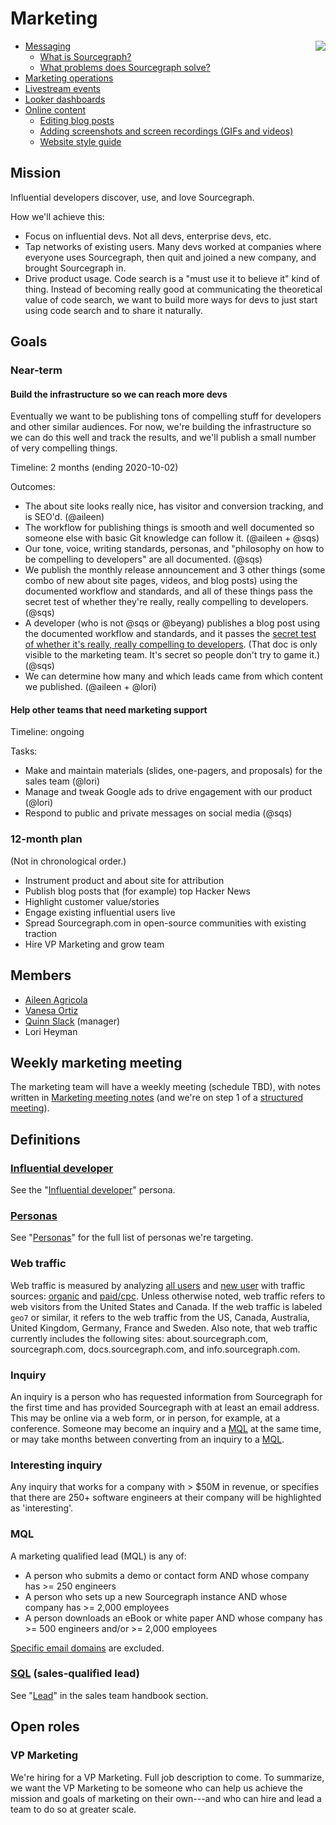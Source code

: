 # Marketing


<img align="right" src="https://sourcegraphstatic.com/marketing-logo.gif" style="max-height:100%" />

- [Messaging](messaging.md)
  - [What is Sourcegraph?](messaging.md#sourcegraph-value-proposition)
  - [What problems does Sourcegraph solve?](messaging.md#what-problems-does-sourcegraph-solve)
- [Marketing operations](marketing_operations.md)
- [Livestream events](livestream.md)
- [Looker dashboards](https://sourcegraph.looker.com/browse/boards/2)
- [Online content](content.md)
  - [Editing blog posts](editing_blog_posts.md)
  - [Adding screenshots and screen recordings (GIFs and videos)](adding_screenshots_screen_recording.md)
  - [Website style guide](website_style_guide.md)

## Mission

Influential developers discover, use, and love Sourcegraph.

How we'll achieve this:

- Focus on influential devs. Not all devs, enterprise devs, etc.
- Tap networks of existing users. Many devs worked at companies where everyone uses Sourcegraph, then quit and joined a new company, and brought Sourcegraph in.
- Drive product usage. Code search is a "must use it to believe it" kind of thing. Instead of becoming really good at communicating the theoretical value of code search, we want to build more ways for devs to just start using code search and to share it naturally.

## Goals

### Near-term

#### Build the infrastructure so we can reach more devs

Eventually we want to be publishing tons of compelling stuff for developers and other similar audiences. For now, we're building the infrastructure so we can do this well and track the results, and we'll publish a small number of very compelling things.

Timeline: 2 months (ending 2020-10-02)

Outcomes:

- The about site looks really nice, has visitor and conversion tracking, and is SEO'd. (@aileen)
- The workflow for publishing things is smooth and well documented so someone else with basic Git knowledge can follow it. (@aileen + @sqs)
- Our tone, voice, writing standards, personas, and "philosophy on how to be compelling to developers" are all documented. (@sqs)
- We publish the monthly release announcement and 3 other things (some combo of new about site pages, videos, and blog posts) using the documented workflow and standards, and all of these things pass the secret test of whether they're really, really compelling to developers. (@sqs)
- A developer (who is not @sqs or @beyang) publishes a blog post using the documented workflow and standards, and it passes the [secret test of whether it's really, really compelling to developers](https://docs.google.com/document/d/1IgS9bq-wmCDKrGpydcJV1k_dzxulviyNAbaj7LLV-RY/edit). (That doc is only visible to the marketing team. It's secret so people don't try to game it.) (@sqs)
- We can determine how many and which leads came from which content we published. (@aileen + @lori)

#### Help other teams that need marketing support

Timeline: ongoing

Tasks:

- Make and maintain materials (slides, one-pagers, and proposals) for the sales team (@lori)
- Manage and tweak Google ads to drive engagement with our product (@lori)
- Respond to public and private messages on social media (@sqs)

### 12-month plan

(Not in chronological order.)

- Instrument product and about site for attribution
- Publish blog posts that (for example) top Hacker News
- Highlight customer value/stories
- Engage existing influential users live
- Spread Sourcegraph.com in open-source communities with existing traction
- Hire VP Marketing and grow team

## Members

- [Aileen Agricola](../../company/team/index.md#aileen-agricola)
- [Vanesa Ortiz](../../company/team/index.md#vanesa-ortiz-she-her)
- [Quinn Slack](../../company/team/index.md#quinn-slack) (manager)
- Lori Heyman

## Weekly marketing meeting

The marketing team will have a weekly meeting (schedule TBD), with notes written in [Marketing meeting notes](https://docs.google.com/document/d/1HI4mo99ESQMnlkilP_OJuH0acKHYA8bDxOK7s-no4X4/edit#) (and we're on step 1 of a [structured meeting](https://about.sourcegraph.com/handbook/communication#structured-meetings)).

## Definitions

### [Influential developer](personas.md#influential-developer)

See the "[Influential developer](personas.md#influential-developer)" persona.

### [Personas](personas.md)

See "[Personas](personas.md)" for the full list of personas we're targeting.

### Web traffic

Web traffic is measured by analyzing [all users](https://www.lovesdata.com/blog/google-analytics-glossary#user) and [new user](https://www.lovesdata.com/blog/google-analytics-glossary#new-user) with traffic sources: [organic](https://theupperranks.com/blog/organic-search/) and [paid/cpc](https://www.lovesdata.com/blog/google-analytics-glossary#cpc). Unless otherwise noted, web traffic refers to web visitors from the United States and Canada. If the web traffic is labeled `geo7` or similar, it refers to the web traffic from the US, Canada, Australia, United Kingdom, Germany, France and Sweden. Also note, that web traffic currently includes the following sites: about.sourcegraph.com, sourcegraph.com, docs.sourcegraph.com, and info.sourcegraph.com.

### Inquiry

An inquiry is a person who has requested information from Sourcegraph for the first time and has provided Sourcegraph with at least an email address. This may be online via a web form, or in person, for example, at a conference. Someone may become an inquiry and a [MQL](#mql) at the same time, or may take months between converting from an inquiry to a [MQL](#mql).

### Interesting inquiry

Any inquiry that works for a company with > $50M in revenue, or specifies that there are 250+ software engineers at their company will be highlighted as 'interesting'.

### MQL

A marketing qualified lead (MQL) is any of:

- A person who submits a demo or contact form AND whose company has >= 250 engineers
- A person who sets up a new Sourcegraph instance AND whose company has >= 2,000 employees
- A person downloads an eBook or white paper AND whose company has >= 500 engineers and/or >= 2,000 employees

[Specific email domains](https://app.hubspot.com/property-settings/2762526/properties?action=edit&property=inbound_scoring_qualification&search=inbou&type=0-1) are excluded.

### [SQL](../sales/index.md#lead) (sales-qualified lead)

See "[Lead](../sales/index.md#lead)" in the sales team handbook section.

## Open roles

### VP Marketing

We're hiring for a VP Marketing. Full job description to come. To summarize, we want the VP Marketing to be someone who can help us achieve the mission and goals of marketing on their own---and who can hire and lead a team to do so at greater scale.
